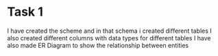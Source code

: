 # Task 1
I have created the scheme and in that schema i created different tables
I also created different columns with data types for different tables
I have also made ER Diagram to show the relationship between entities
